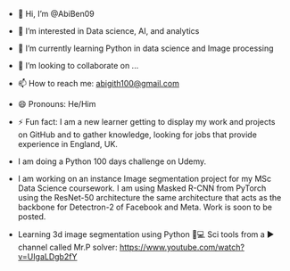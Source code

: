 - 👋 Hi, I’m @AbiBen09
- 👀 I’m interested in Data science, AI, and analytics
- 🌱 I’m currently learning Python in data science and Image processing
- 💞️ I’m looking to collaborate on ...
- 📫 How to reach me: abigith100@gmail.com
- 😄 Pronouns: He/Him
- ⚡ Fun fact: I am a new learner getting to display my work and projects on GitHub and to gather knowledge, looking for jobs that provide experience in England, UK.

- I am doing a Python 100 days challenge on Udemy.

- I am working on an instance Image segmentation project for my MSc Data Science coursework. I am using Masked R-CNN from PyTorch using the ResNet-50 architecture the   same architecture that acts as the backbone for Detectron-2 of Facebook and Meta.
  Work is soon to be posted.

- Learning 3d image segmentation using Python 🐍💻 Sci tools
  from a ▶️ channel called Mr.P solver: https://www.youtube.com/watch?v=UIgaLDgb2fY
<!---
AbiBen09/AbiBen09 is a ✨ special ✨ repository because its `README.md` (this file) appears on your GitHub profile.
You can click the Preview link to take a look at your changes.
--->
